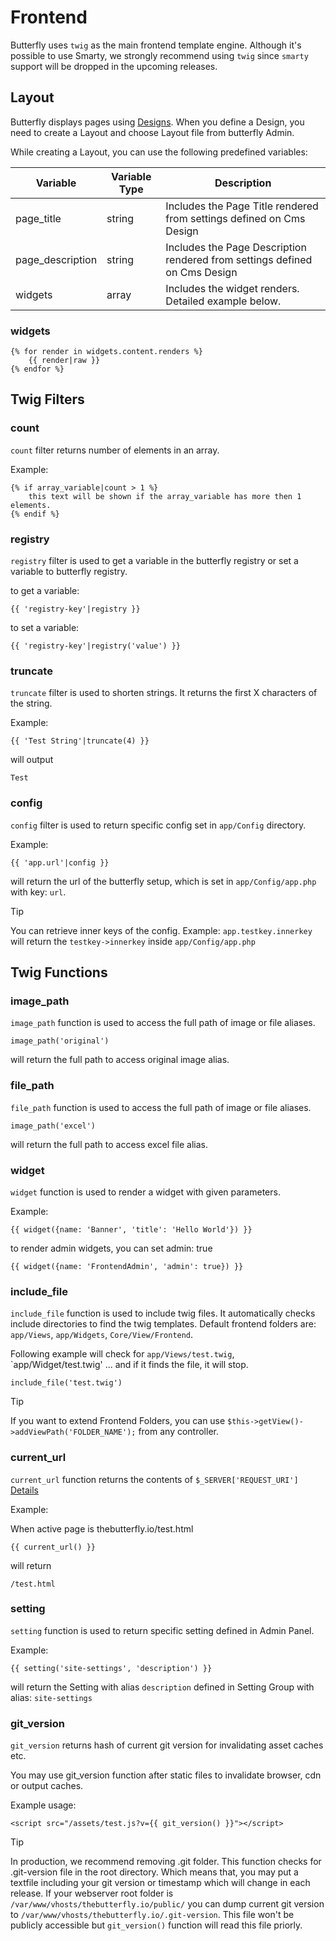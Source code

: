 # Frontend

Butterfly uses `twig` as the main frontend template engine. Although it's possible to use Smarty, we strongly recommend using 
`twig` since `smarty` support will be dropped in the upcoming releases.

## Layout

Butterfly displays pages using [Designs](https://thebutterfly.io/docs/#/design). When you define a Design, you need to create a Layout and choose 
Layout file from butterfly Admin.

While creating a Layout, you can use the following predefined variables:

Variable | Variable Type | Description
--- | --- | ---
page_title | string | Includes the Page Title rendered from settings defined on Cms Design
page_description | string | Includes the Page Description rendered from settings defined on Cms Design
widgets | array | Includes the widget renders. Detailed example below.

### widgets

```twig
{% for render in widgets.content.renders %}
    {{ render|raw }}
{% endfor %}
```
 

## Twig Filters

### count

`count` filter returns number of elements in an array.

Example:

```twig
{% if array_variable|count > 1 %}
    this text will be shown if the array_variable has more then 1 elements. 
{% endif %}
``` 

### registry

`registry` filter is used to get a variable in the butterfly registry or set a variable to butterfly registry.

to get a variable:
```twig
{{ 'registry-key'|registry }}
```

to set a variable:
```twig
{{ 'registry-key'|registry('value') }}
```

### truncate

`truncate` filter is used to shorten strings. It returns the first X characters of the string. 

Example:
```twig
{{ 'Test String'|truncate(4) }}
```

will output

```text
Test
```

### config

`config` filter is used to return specific config set in `app/Config` directory.

Example:

```twig
{{ 'app.url'|config }}
```

will return the url of the butterfly setup, which is set in `app/Config/app.php` with key: `url`.

>[!TIP]
> You can retrieve inner keys of the config. Example: `app.testkey.innerkey` will return the `testkey->innerkey`
> inside `app/Config/app.php`  

## Twig Functions

### image_path

`image_path` function is used to access the full path of image or file aliases.

```twig
image_path('original')
``` 

will return the full path to access original image alias.

### file_path

`file_path` function is used to access the full path of image or file aliases.

```twig
image_path('excel')
``` 

will return the full path to access excel file alias.

### widget

`widget` function is used to render a widget with given parameters.

Example:

```twig
{{ widget({name: 'Banner', 'title': 'Hello World'}) }}
``` 

to render admin widgets, you can set admin: true

```twig
{{ widget({name: 'FrontendAdmin', 'admin': true}) }}
```

### include_file

`include_file` function is used to include twig files. It automatically checks include directories to find the twig templates.
Default frontend folders are: `app/Views`, `app/Widgets`, `Core/View/Frontend`.

Following example will check for `app/Views/test.twig`, `app/Widget/test.twig' ... and if it finds the file, it will stop.

```twig
include_file('test.twig')
```

>[!TIP]
> If you want to extend Frontend Folders, you can use `$this->getView()->addViewPath('FOLDER_NAME');` from any controller. 

### current_url

`current_url` function returns the contents of `$_SERVER['REQUEST_URI']` [Details](https://www.php.net/manual/tr/reserved.variables.server.php)

Example:

When active page is thebutterfly.io/test.html

```twig
{{ current_url() }}
```

will return

```text
/test.html
```

### setting

`setting` function is used to return specific setting defined in Admin Panel. 

Example:

```twig
{{ setting('site-settings', 'description') }}
```

will return the Setting with alias `description` defined in Setting Group with alias: `site-settings`

### git_version

`git_version` returns hash of current git version for invalidating asset caches etc.

You may use git_version function after static files to invalidate browser, cdn or output caches.

Example usage:
```twig
<script src="/assets/test.js?v={{ git_version() }}"></script>
```  

>[!TIP]
> In production, we recommend removing .git folder. This function checks for .git-version file in the root directory. Which means that, 
> you may put a textfile including your git version or timestamp which will change in each release.
> If your webserver root folder is `/var/www/vhosts/thebutterfly.io/public/` you can dump current git version to `/var/www/vhosts/thebutterfly.io/.git-version`.
> This file won't be publicly accessible but `git_version()` function will read this file priorly.  